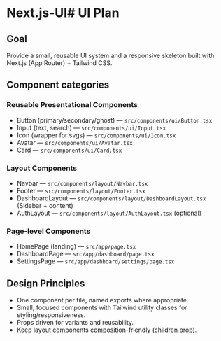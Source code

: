 # Next.js-UI# UI Plan

## Goal
Provide a small, reusable UI system and a responsive skeleton built with Next.js (App Router) + Tailwind CSS.

## Component categories

### Reusable Presentational Components
- Button (primary/secondary/ghost) — `src/components/ui/Button.tsx`
- Input (text, search) — `src/components/ui/Input.tsx`
- Icon (wrapper for svgs) — `src/components/ui/Icon.tsx`
- Avatar — `src/components/ui/Avatar.tsx`
- Card — `src/components/ui/Card.tsx`

### Layout Components
- Navbar — `src/components/layout/Navbar.tsx`
- Footer — `src/components/layout/Footer.tsx`
- DashboardLayout — `src/components/layout/DashboardLayout.tsx` (Sidebar + content)
- AuthLayout — `src/components/layout/AuthLayout.tsx` (optional)

### Page-level Components
- HomePage (landing) — `src/app/page.tsx`
- DashboardPage — `src/app/dashboard/page.tsx`
- SettingsPage — `src/app/dashboard/settings/page.tsx`

## Design Principles
- One component per file, named exports where appropriate.
- Small, focused components with Tailwind utility classes for styling/responsiveness.
- Props driven for variants and reusability.
- Keep layout components composition-friendly (children prop).